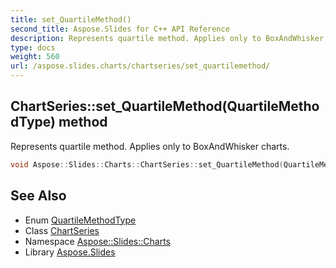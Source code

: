 ```yaml
---
title: set_QuartileMethod()
second_title: Aspose.Slides for C++ API Reference
description: Represents quartile method. Applies only to BoxAndWhisker charts.
type: docs
weight: 560
url: /aspose.slides.charts/chartseries/set_quartilemethod/
---
```

## ChartSeries::set_QuartileMethod(QuartileMethodType) method


Represents quartile method. Applies only to BoxAndWhisker charts.

```cpp
void Aspose::Slides::Charts::ChartSeries::set_QuartileMethod(QuartileMethodType value) override
```

## See Also

* Enum [QuartileMethodType](../../quartilemethodtype/)
* Class [ChartSeries](../)
* Namespace [Aspose::Slides::Charts](../../)
* Library [Aspose.Slides](../../../)